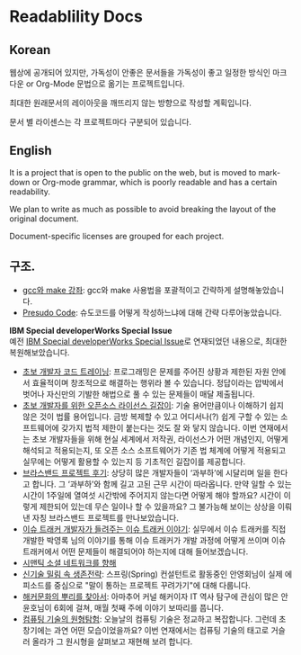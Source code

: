 # Readablility Docs

## Korean
웹상에 공개되어 있지만, 가독성이 안좋은 문서들을 가독성이 좋고 일정한 방식인 마크다운 or Org-Mode 문법으로 옮기는 프로젝트입니다.

최대한 원래문서의 레이아웃을 깨뜨리지 않는 방향으로 작성할 계획입니다.

문서 별 라이센스는 각 프로젝트마다 구분되어 있습니다.


## English
It is a project that is open to the public on the web, but is moved to mark-down or Org-mode grammar, which is poorly readable and has a certain readability.

We plan to write as much as possible to avoid breaking the layout of the original document.

Document-specific licenses are grouped for each project.

## 구조.

* [gcc와 make 강좌](https://github.com/black7375/ReadabilityDocs/tree/master/gcc%EC%99%80%20make%20%EA%B0%95%EC%A2%8C): gcc와 make 사용법을 포괄적이고 간략하게 설명해놓았습니다.
* [Presudo Code](https://github.com/black7375/ReadabilityDocs/tree/master/Pseudo%20Code): 슈도코드를 어떻게 작성하느냐에 대해 간략 다루어놓았습니다.

**IBM Special developerWorks Special Issue**  
예전 [IBM Special developerWorks Special Issue](https://web.archive.org/web/20090724171313/http://www.ibm.com/developerworks/kr/library/s_issue//)로 연재되었던 내용으로, 최대한 복원해보았습니다.

* [초보 개발자 코드 트레이닝](https://github.com/black7375/ReadabilityDocs/tree/master/%EC%B4%88%EB%B3%B4%20%EA%B0%9C%EB%B0%9C%EC%9E%90%20%EC%BD%94%EB%93%9C%20%ED%8A%B8%EB%A0%88%EC%9D%B4%EB%8B%9D): 프로그래밍은 문제를 주어진 상황과 제한된 자원 안에서 효율적이며 창조적으로 해결하는 행위라 볼 수 있습니다. 정답이라는 압박에서 벗어나 자신만의 기발한 해법으로 풀 수 있는 문제들이 매달 제출됩니다.
* [초보 개발자를 위한 오픈소스 라이선스 길잡이](https://github.com/black7375/ReadabilityDocs/tree/master/%EC%B4%88%EB%B3%B4%20%EA%B0%9C%EB%B0%9C%EC%9E%90%EB%A5%BC%20%EC%9C%84%ED%95%9C%20%EC%98%A4%ED%94%88%20%EC%86%8C%EC%8A%A4%20%EB%9D%BC%EC%9D%B4%EC%84%A0%EC%8A%A4%20%EA%B8%B8%EC%9E%A1%EC%9D%B4): 기술 용어만큼이나 이해하기 쉽지 않은 것이 법률 용어입니다. 금방 복제할 수 있고 어디서나(?) 쉽게 구할 수 있는 소프트웨어에 갖가지 법적 제한이 붙는다는 것도 잘 와 닿지 않습니다. 이번 연재에서는 초보 개발자들을 위해 현실 세계에서 저작권, 라이선스가 어떤 개념인지, 어떻게 해석되고 적용되는지, 또 오픈 소스 소프트웨어가 기존 법 체계에 어떻게 적용되고 실무에는 어떻게 활용할 수 있는지 등 기초적인 길잡이를 제공합니다.
* [브라스밴드 프로젝트 후기](https://github.com/black7375/ReadabilityDocs/tree/master/%EB%B8%8C%EB%9D%BC%EC%8A%A4%EB%B0%B4%EB%93%9C%20%ED%94%84%EB%A1%9C%EC%A0%9D%ED%8A%B8%20%ED%9B%84%EA%B8%B0): 상당히 많은 개발자들이 ‘과부하’에 시달리며 일을 한다고 합니다. 그 ‘과부하’와 함께 길고 고된 근무 시간이 따라옵니다. 만약 일할 수 있는 시간이 1주일에 열여섯 시간밖에 주어지지 않는다면 어떻게 해야 할까요? 시간이 이렇게 제한되어 있는데 무슨 일이나 할 수 있을까요? 그 불가능해 보이는 상상을 이뤄낸 자칭 브라스밴드 프로젝트를 만나보았습니다. 
* [이슈 트래커 개발자가 들려주는 이슈 트래커 이야기](https://github.com/black7375/ReadabilityDocs/tree/master/%EC%9D%B4%EC%8A%88%20%ED%8A%B8%EB%9E%98%EC%BB%A4%20%EA%B0%9C%EB%B0%9C%EC%9E%90%EA%B0%80%20%EB%93%A4%EB%A0%A4%EC%A3%BC%EB%8A%94%20%EC%9D%B4%EC%8A%88%20%ED%8A%B8%EB%9E%98%EC%BB%A4%20%EC%9D%B4%EC%95%BC%EA%B8%B0): 실무에서 이슈 트래커를 직접 개발한 박영록 님의 이야기를 통해 이슈 트래커가 개발 과정에 어떻게 쓰이며 이슈 트래커에서 어떤 문제들이 해결되어야 하는지에 대해 들어보겠습니다.
* [시맨틱 소셜 네트워크를 향해](https://github.com/black7375/ReadabilityDocs/tree/master/%EC%8B%9C%EB%A7%A8%ED%8B%B1%20%EC%86%8C%EC%85%9C%20%EB%84%A4%ED%8A%B8%EC%9B%8C%ED%81%AC%EB%A5%BC%20%ED%96%A5%ED%95%B4)
* [신기술 밀림 속 생존전략](https://github.com/black7375/ReadabilityDocs/tree/master/%EC%8B%A0%EA%B8%B0%EC%88%A0%20%EB%B0%80%EB%A6%BC%20%EC%86%8D%20%EC%83%9D%EC%A1%B4%EC%A0%84%EB%9E%B5): 스프링(Spring) 컨설턴트로 활동중인 안영회님이 실제 에피소드를 중심으로 "말이 통하는 프로젝트 꾸려가기"에 대해 다룹니다.
* [해커문화의 뿌리를 찾아서](https://github.com/black7375/ReadabilityDocs/tree/master/%ED%95%B4%EC%BB%A4%20%EB%AC%B8%ED%99%94%EC%9D%98%20%EB%BF%8C%EB%A6%AC%EB%A5%BC%20%EC%B0%BE%EC%95%84%EC%84%9C): 아마추어 커널 해커이자 IT 역사 탐구에 관심이 많은 안윤호님이 6회에 걸쳐, 매월 첫째 주에 이야기 보따리를 풉니다.
* [컴퓨팅 기술의 원형탐험](https://github.com/black7375/ReadabilityDocs/tree/master/%EC%BB%B4%ED%93%A8%ED%8C%85%20%EA%B8%B0%EC%88%A0%EC%9D%98%20%EC%9B%90%ED%98%95%ED%83%90%ED%97%98): 오늘날의 컴퓨팅 기술은 정교하고 복잡합니다. 그런데 초창기에는 과연 어떤 모습이었을까요? 이번 연재에서는 컴퓨팅 기술의 태고로 거슬러 올라가 그 원시형을 살펴보고 재현해 보려 합니다. 
